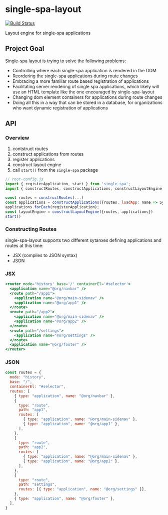 # single-spa-layout

[![Build Status](https://travis-ci.com/single-spa/single-spa-layout.svg?branch=master)](https://travis-ci.com/single-spa/single-spa-layout)

Layout engine for single-spa applications

## Project Goal
Single-spa layout is trying to solve the following problems:
- Controlling where each single-spa application is rendered in the DOM
- Reordering the single-spa applications during route changes
- Embracing a more familiar route based registration of applications
- Facilitating server rendering of single spa applications, which likely will use an HTML template like the one encouraged by single-spa-layout
- Changing dom element containers for applications during route changes
- Doing all this in a way that can be stored in a database, for organizations who want dynamic registration of applications

## API

### Overview
1. contstruct routes
2. construct applications from routes
3. register applications
4. construct layout engine
5. call `start()` from the `single-spa` package
```js
// root-config.js
import { registerApplication, start } from 'single-spa';
import { constructRoutes, constructApplications, constructLayoutEngine } from 'single-spa-layout';

const routes = constructRoutes(...)
const applications = constructApplications({routes, loadApp: name => System.import(name)})
applications.forEach(registerApplication);
const layoutEngine = constructLayoutEngine({routes, applications})
start()
```


### Constructing Routes
single-spa-layout supports two different sytanxes defining applications and routes at this time:
- JSX (compiles to JSON syntax)
- JSON

### JSX
```jsx
<router mode='history' base='/' containerEl='#selector'>
  <application name="@org/navbar" />
  <route path="/app1">
    <application name="@org/main-sidenav" />
    <application name="@org/app1" />
  </route>
  <route path="/app2">
    <application name="@org/main-sidenav" />
    <application name="@org/app2" />
  </route>
  <route path="/settings">
    <application name="@org/settings" />
  </route>
  <application name="@org/footer" />
</router>
```

### JSON
```js
const routes = {
  mode: "history",
  base: "/",
  containerEl: "#selector",
  routes: [
    { type: "application", name: "@org/navbar" },
    {
      type: "route",
      path: "app1",
      routes: [
        { type: "application", name: "@org/main-sidenav" },
        { type: "application", name: "@org/app1" },
      ],
    },
    {
      type: "route",
      path: "app2",
      routes: [
        { type: "application", name: "@org/main-sidenav" },
        { type: "application", name: "@org/app2" },
      ],
    },
    {
      type: "route",
      path: "settings",
      routes: [{ type: "application", name: "@org/settings" }],
    },
    { type: "application", name: "@org/footer" },
  ],
}
```
